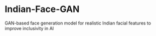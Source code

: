 # Indian-Face-GAN
GAN-based face generation model for realistic Indian facial features to improve inclusivity in AI

